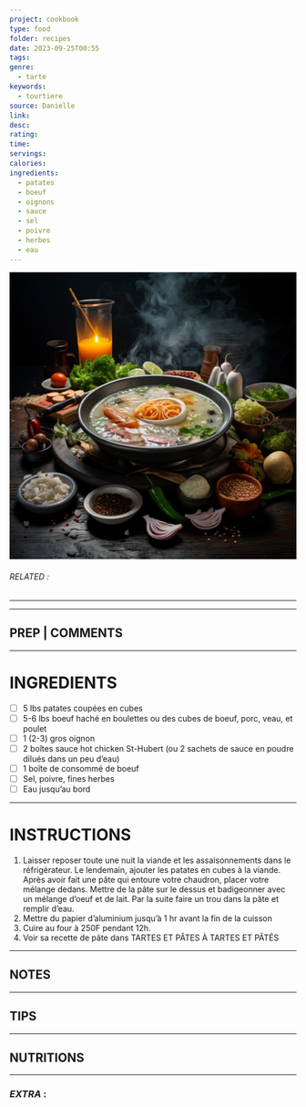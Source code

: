 ```yaml
---
project: cookbook
type: food
folder: recipes
date: 2023-09-25T00:55
tags: 
genre:
  - tarte
keywords:
  - tourtiere
source: Danielle
link: 
desc: 
rating: 
time: 
servings: 
calories: 
ingredients:
  - patates
  - boeuf
  - oignons
  - sauce
  - sel
  - poivre
  - herbes
  - eau
---
```


![IMAGE](_default.png)

###### *RELATED* : 
---


---
## PREP | COMMENTS



---
# INGREDIENTS

- [ ] 5 lbs patates coupées en cubes
- [ ] 5-6 lbs boeuf haché en boulettes ou des cubes de boeuf, porc, veau, et poulet
- [ ] 1 (2-3) gros oignon
- [ ] 2 boîtes sauce hot chicken St-Hubert (ou 2 sachets de sauce en poudre dilués dans un peu d’eau)
- [ ] 1 boîte de consommé de boeuf
- [ ] Sel, poivre, fines herbes
- [ ] Eau jusqu’au bord

---
# INSTRUCTIONS

1. Laisser reposer toute une nuit la viande et les assaisonnements dans le réfrigérateur. Le lendemain, ajouter les patates en cubes à la viande. Après avoir fait une pâte qui entoure votre chaudron, placer votre mélange dedans. Mettre de la pâte sur le dessus et badigeonner avec un mélange d’oeuf et de lait. Par la suite faire un trou dans la pâte et remplir d’eau.  
2. Mettre du papier d’aluminium jusqu’à 1 hr avant la fin de la cuisson
3. Cuire au four à 250F pendant 12h.
4. Voir sa recette de pâte dans TARTES ET PÂTES À TARTES ET PÂTÉS

---
## NOTES



---
## TIPS



---
## NUTRITIONS



---
### *EXTRA* :



